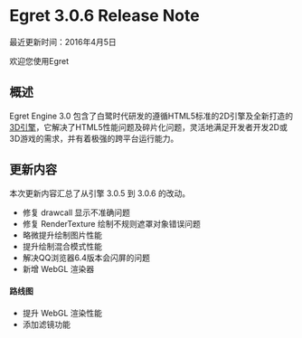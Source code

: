 Egret 3.0.6 Release Note
===============================


最近更新时间：2016年4月5日


欢迎您使用Egret

## 概述

Egret Engine 3.0 包含了白鹭时代研发的遵循HTML5标准的2D引擎及全新打造的[3D引擎](https://github.com/egret-labs/egret-3d)，它解决了HTML5性能问题及碎片化问题，灵活地满足开发者开发2D或3D游戏的需求，并有着极强的跨平台运行能力。

## 更新内容

本次更新内容汇总了从引擎 3.0.5 到 3.0.6 的改动。

* 修复 drawcall 显示不准确问题
* 修复 RenderTexture 绘制不规则遮罩对象错误问题
* 略微提升绘制图片性能
* 提升绘制混合模式性能
* 解决QQ浏览器6.4版本会闪屏的问题
* 新增 WebGL 渲染器


#### 路线图
* 提升 WebGL 渲染性能
* 添加滤镜功能